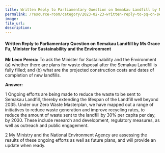 ```yaml
---  
title: Written Reply to Parliamentary Question on Semakau Landfill by Ms Grace Fu, Minister for Sustainability and the Environment
permalink: /resource-room/category/2023-02-23-written-reply-to-pq-on-semakau-landfill
image:  
file_url:  
description:  
---  
```

#### Written Reply to Parliamentary Question on Semakau Landfill by Ms Grace Fu, Minister for Sustainability and the Environment

**Mr Leon Perera:** To ask the Minister for Sustainability and the Environment (a) whether there are plans for waste disposal after the Semakau Landfill is fully filled; and (b) what are the projected construction costs and dates of completion of new landfills.

**Answer:**

1 Ongoing efforts are being made to reduce the waste to be sent to Semakau Landfill, thereby extending the lifespan of the Landfill well beyond 2035. Under our Zero Waste Masterplan, we have mapped out a range of initiatives to reduce waste generation and improve recycling rates, to reduce the amount of waste sent to the landfill by 30% per capita per day, by 2030. These include research and development, regulatory measures, as well as outreach and public engagement.

2 My Ministry and the National Environment Agency are assessing the results of these ongoing efforts as well as future plans, and will provide an update when ready.
